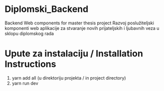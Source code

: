 # Diplomski_Backend
Backend Web components for master thesis project
Razvoj poslužiteljski komponenti web aplikacije za stvaranje novih prijateljskih i ljubavnih veza u sklopu diplomskog rada

# Upute za instalaciju / Installation Instructions
1. yarn add all (u direktoriju projekta / in project directory)
2. yarn run dev



